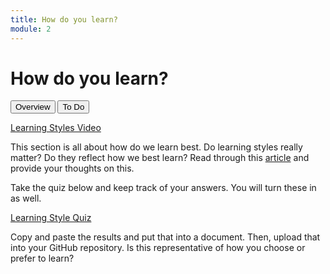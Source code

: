 ```yaml
---
title: How do you learn?
module: 2
---
```


# How do you learn?

<div class="tab">
  <button class="tablinks active" onclick="openTab(event, 'Overview')">Overview</button>
  <button class="tablinks" onclick="openTab(event, 'ToDo')">To Do</button>
</div>

<!-- Tab content -->
<div id="Overview" class="tabcontent" style="display:block">

<p><a href="//www.youtube.com/embed/BJfZ-FbKtv0" data-lity>Learning Styles Video</a></p>

<p>This section is all about how do we learn best.  Do learning styles really matter?  Do they reflect how we best learn?  Read through this <a href="https://www.scientificamerican.com/article/the-problem-with-learning-styles/" target="_blank">article</a> and provide your thoughts on this.</p>
</div>

<div id="ToDo" class="tabcontent">

<p>Take the quiz below and keep track of your answers. You will turn these in as well.</p>

<p><a href="http://www.educationplanner.org/students/self-assessments/learning-styles-quiz.shtml" target="_new">Learning Style Quiz</a></p>

<p>Copy and paste the results and put that into a document.  Then, upload that into your GitHub repository.  Is this representative of how you choose or prefer to learn?</p>

</div>

